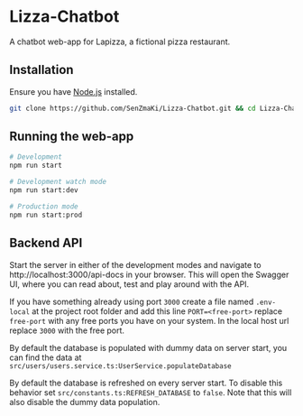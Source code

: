 # Lizza-Chatbot

A chatbot web-app for Lapizza, a fictional pizza restaurant.

## Installation

Ensure you have [Node.js](https://nodejs.org/en/) installed.

```bash
git clone https://github.com/SenZmaKi/Lizza-Chatbot.git && cd Lizza-Chatbot && npm install

```

## Running the web-app

```bash
# Development
npm run start

# Development watch mode
npm run start:dev

# Production mode
npm run start:prod
```

## Backend API

Start the server in either of the development modes and navigate to http://localhost:3000/api-docs in your browser. This will open the Swagger UI, where you can read about, test and play around with the API.

If you have something already using port `3000` create a file named `.env-local` at the project root folder and add this line `PORT=<free-port>` replace `free-port` with any free ports you have on your system. In the local host url replace `3000` with the free port.

By default the database is populated with dummy data on server start, you can find the data at `src/users/users.service.ts:UserService.populateDatabase`

By default the database is refreshed on every server start. To disable this behavior set `src/constants.ts:REFRESH_DATABASE` to `false`. Note that this will also disable the dummy data population.
